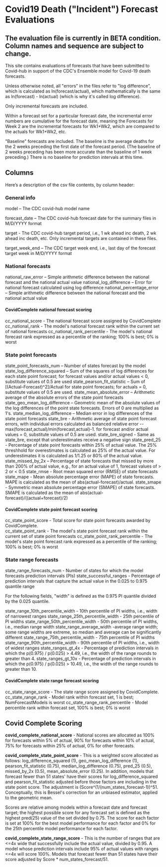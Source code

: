 # Covid19 Death ("Incident") Forecast Evaluations

## The evaluation file is currently in BETA condition. Column names and sequence are subject to change. 

This site contains evaluations of forecasts that have been submitted to Covid-hub in support of the CDC's Ensemble model for Covid-19 death forecasts.

Unless otherwise noted, all "errors" in the files refer to "log difference", which is calculated as ln(forecast/actual), which mathematically is the same as ln(forecast) - ln(actual) (which is why it's called log difference). 

Only incremental forecasts are included. 

Within a forecast set for a particular forecast date, the incremental error numbers are  cumulative for the forecast date, meaning the Forecasts for Week 2 are the incremental forecasts for Wk1+Wk2, which are compared to the actuals for Wk1+Wk2, etc.

"Baseline" forecasts are included. The baseline is the average deaths for the 2 weeks preceding the first date of the forecast period. (The baseline of 2 weeks preceding has been more accurate than the baseline of 1 week preceding.) There is no baseline for prediction intervals at this time. 

## Columns

Here’s a description of the csv file contents, by column header:
 
### General info

model – The CDC covid-hub model name
 
forecast_date – The CDC covid-hub forecast date for the summary files in M/D/YYYY format
 
target - The CDC covid-hub target period, i.e., 1 wk ahead inc death, 2 wk ahead inc death, etc. Only incremental targets are contained in these files. 

target_week_end  – The CDC target week end, i.e., last day of the forecast target week in M/D/YYYY format
 
### National forecasts

national_raw_error – Simple arithmetic difference between the national forecast and the national actual value
national_log_difference – Error for national forecast calculated using log difference
national_percentage_error – Simple arithmetic difference between the national forecast and the national actual value

#### CovidComplete national forecast scoring

cc_national_score - The national forecast score assigned by CovidComplete
cc_national_rank - The model's national forecast rank within the current set of national forecasts
cc_national_rank_percentile - The model's national forecast rank expressed as a percentile of the ranking; 100% is best; 0% is worst

### State point forecasts

state_point_forecasts_num – Number of states forecast by the model
state_log_difference_squared – Sum of the squares of log differences for each state point forecast; for forecast values and/or actual values < 0, substitute values of 0.5 are used
state_pearson_fit_statistic – Sum of [(Actual–Forecast)^2]/Actual for state point forecasts; for actuals = 0, substitute values of 0.5 are used. 
state_mean_absolute_error – Arithmetic average of the absolute errors of the state point forecasts
state_geo_mean_log_difference – Geometric mean of the absolute values of the log differences of the point state forecasts. Errors of 0 are multiplied as 1's. 
state_median_log_difference – Median error in log differences of the state point forecasts
state_bre - Arithmetic average of state point forecast errors, with individual errors calculated as balanced relative error -- max(forecast,actual)/min(forecast,actual)-1. for forecast and/or actual values = 0, substitute values of 0.5 are used. 
state_bre_signed - Same as state_bre, except that underestimates receive a negative sign
state_pred_25 - Percentage of state point forecasts within 25% of actual value. The 25% threshhold for overestimates is calculated as 25% of the actual value. For underestimates it is calculated as 1/1.25 or 80% of the actual value. 
state_missed_by_2x – Percentage of state forecasts that missed by more than 200% of actual value, e.g., for an actual value of 1, forecast values of > 2 or < 0.5
state_rmse - Root mean squared error (RMSE) of state forecasts
state_mape - Mean absolute percentage error (MAPE) of state forecasts. MAPE is calculated as the mean of abs(actual-forecast)/actual. 
state_smape - Symmetric mean absolute percentage error (SMAPE) of state forecasts. SMAPE is calculated as the mean of abs(actual-forecast)/((actual+forecast)/2)

#### CovidComplete state point forecast scoring

cc_state_point_score - Total score for state point forecasts awarded by CovidComplete.  
cc_state_point_rank - The model's state point  forecast rank within the current set of state point forecasts
cc_state_point_rank_percentile - The model's state point forecast rank expressed as a percentile of the ranking; 100% is best; 0% is worst

### State range forecasts

state_range_forecasts_num - Number of states for which the model forecasts prediction intervals (PIs)
state_successful_ranges - Percentage of prediction intervals that capture the actual value in the 0.025 to 0.975 quantile range

For the following fields, "width" is defined as the 0.975 PI quantile divided by the 0.025 quantile. 

state_range_10th_percentile_width - 10th percentile of PI widths, i.e., width of narrowest ranges
state_range_25th_percentile_width - 25th percentile of PI widths
state_range_50th_percentile_width - 50th percentile of PI widths, i.e., median range width
state_range_average_width -average range width; some range widths are extreme, so median and average can be significantly different
state_range_75th_percentile_width - 75th percentile of PI widths
state_range_90th_percentile_width - 90th percentile of PI widths, i.e., width of widest ranges
state_ranges_gt_4x - Percentage of prediction intervals in which the p(0.975) / p(0.025) > 4.49, i.e., the width of the range rounds to greater than 4. 
state_ranges_gt_10x - Percentage of prediction intervals in which the p(0.975) / p(0.025) > 10.49, i.e., the width of the range rounds to greater than 10. 

#### CovidComplete state range  forecast scoring
cc_state_range_score - The state range score assigned by CovidComplete.  
cc_state_range_rank - Model rank within forecast set, 1 is best; NumForecastModels is worst
cc_state_range_rank_percentile - Model percentile rank within forecast set, 100% is best; 0% is worst

## Covid Complete Scoring
 
**covid_complete_national_score** - National scores are allocated as 100% for forecasts within 5% of actual, 90% for forecasts within 10% of actual, 75% for forecasts within 25% of actual, 0% for other forecasts. 

**covid_complete_state_point_score** - This is a weighted score allocated as follows: log_difference_squared (1), geo_mean_log_difference (1), pearson_fit_statistic (0.75), median_log_difference (0.75), pred_25 (0.5), missed_by_2x (0.5), mean_absolute_error (0.25). In addition, models that forecast fewer than 51 states' have their scores for log_difference_squared and pearson_fit_statistic adjusted before those factors are including in the state point score. The adjustment is (Score^(1/(num_states_forecast-1))^51. Conceptually, this is Bessel's correction for an unbiased estimator, applied to the geometric mean. 

Scores are relative among models within a forecast date and forecast target; the highest possible score for any forecast set is defined as the highest pred(25) value of the set divided by 0.75. The score for each factor is set at 100% for the best model performance for each factor and 0% for the 25th percentile model performance for each factor. 

**covid_complete_state_range_score** - This is the number of ranges that are <=4x wide that successfully include the actual value, divided by 0.95. A model whose prediction intervals include 95% of actual values with ranges <=4x will score 100%. Models that forecast fewer than 51 states have their score adjusted by Score * num_states_forecast/51. 
